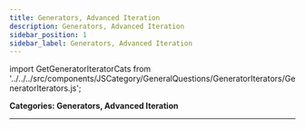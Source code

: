 ```yaml
---
title: Generators, Advanced Iteration
description: Generators, Advanced Iteration
sidebar_position: 1
sidebar_label: Generators, Advanced Iteration
---
```


import GetGeneratorIteratorCats from '../../../src/components/JSCategory/GeneralQuestions/GeneratorIterators/GeneratorIterators.js';

**Categories: Generators, Advanced Iteration**

<GetGeneratorIteratorCats />

---
